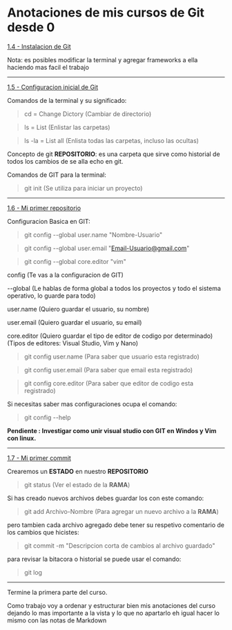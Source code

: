 # Anotaciones de mis cursos de Git desde 0
[1.4 - Instalacion de Git](https://app.ed.team/cursos/git/01/04)

Nota: es posibles modificar la terminal y agregar frameworks a ella haciendo mas facil el trabajo 
***
[1.5 - Configuracion inicial de Git](https://app.ed.team/cursos/git/01/05)

Comandos de la terminal y su significado:

>cd = Change Dictory (Cambiar de directorio)

>ls = List (Enlistar las carpetas)

>ls -la = List all (Enlista todas las carpetas, incluso las ocultas)

Concepto de git **REPOSITORIO**: es una carpeta que sirve como historial de todos los cambios de se alla echo en git.

Comandos de GIT para la terminal:
>git init (Se utiliza para iniciar un proyecto)
---
[1.6 - Mi primer repositorio](https://app.ed.team/cursos/git/01/06)

Configuracion Basica en GIT:
>git config --global user.name "Nombre-Usuario"

>git config --global user.email "Email-Usuario@gmail.com"

>git config --global core.editor "vim"

config (Te vas a la configuracion de GIT)

--global (Le hablas de forma global a todos los proyectos y todo el sistema operativo, lo guarde para todo)

user.name (Quiero guardar el usuario, su nombre)

user.email (Quiero guardar el usuario, su email)

core.editor (Quiero guardar el tipo de editor de codigo por determinado)(Tipos de editores: Visual Studio, Vim y Nano)

>git config user.name (Para saber que usuario esta registrado)

>git config user.email (Para saber que email esta registrado)

>git config core.editor (Para saber que editor de codigo esta registrado)

Si necesitas saber mas configuraciones ocupa el comando:

>git config --help

**Pendiente : Investigar como unir visual studio con GIT en Windos y Vim con linux.**

---
[1.7 - Mi primer commit](https://app.ed.team/cursos/git/01/07)

Crearemos un **ESTADO** en nuestro **REPOSITORIO**

>git status (Ver el estado de la **RAMA**)

Si has creado nuevos archivos debes guardar los con este comando:

>git add Archivo-Nombre (Para agregar un nuevo archivo a la **RAMA**)

pero tambien cada archivo agregado debe tener su respetivo comentario de los cambios que hicistes:

>git commit -m "Descripcion corta de cambios al archivo guardado"

para revisar la bitacora o historial se puede usar el comando:

>git log

---
Termine la primera parte del curso.

Como trabajo voy a ordenar y estructurar bien mis anotaciones del curso dejando lo mas importante a la vista y lo que no apartarlo eh igual hacer lo mismo con las notas de Markdown
